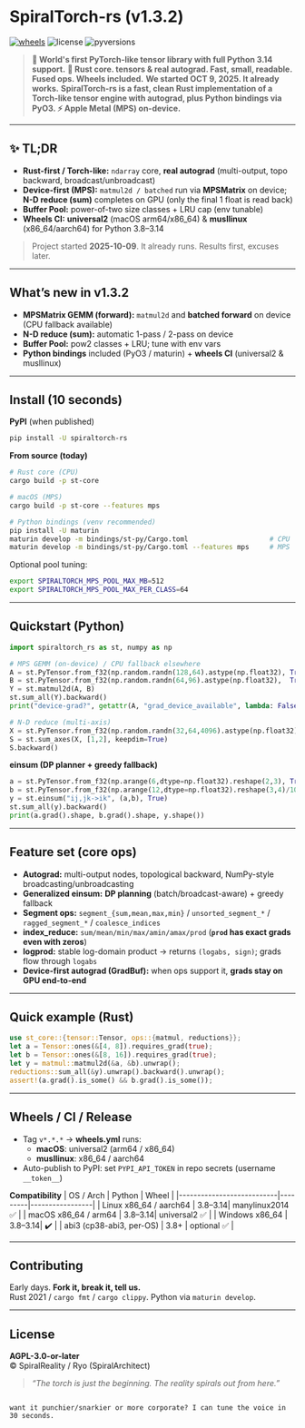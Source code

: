 # SpiralTorch-rs (v1.3.2)

[![wheels](https://img.shields.io/github/actions/workflow/status/RyoSpiralArchitect/spiraltorch/wheels.yml?label=wheels&logo=github)](https://github.com/RyoSpiralArchitect/spiraltorch/actions/workflows/wheels.yml)
![license](https://img.shields.io/badge/license-AGPL--3.0--or--later-blue.svg)
![pyversions](https://img.shields.io/pypi/pyversions/spiraltorch-rs.svg)

> **🚨 World's first PyTorch-like tensor library with full Python 3.14 support.**
> **🧠 Rust core. tensors & real autograd. Fast, small, readable. Fused ops. Wheels included.**
**We started OCT 9, 2025. It already works.**
**SpiralTorch-rs is a fast, clean Rust implementation of a Torch-like tensor engine with autograd, plus Python bindings via PyO3. ⚡ Apple Metal (MPS) on-device.**  


---

## ✨ TL;DR

- **Rust-first / Torch-like:** `ndarray` core, **real autograd** (multi-output, topo backward, broadcast/unbroadcast)
- **Device-first (MPS):** `matmul2d / batched` run via **MPSMatrix** on device;  
  **N-D reduce (sum)** completes on GPU (only the final 1 float is read back)
- **Buffer Pool:** power-of-two size classes + LRU cap (env tunable)
- **Wheels CI:** **universal2** (macOS arm64/x86_64) & **musllinux** (x86_64/aarch64) for Python 3.8–3.14

> Project started **2025-10-09**. It already runs. Results first, excuses later.

---

## What’s new in **v1.3.2**

- **MPSMatrix GEMM (forward):** `matmul2d` and **batched forward** on device (CPU fallback available)
- **N-D reduce (sum):** automatic 1-pass / 2-pass on device
- **Buffer Pool:** pow2 classes + LRU; tune with env vars
- **Python bindings** included (PyO3 / maturin) + **wheels CI** (universal2 & musllinux)

---

## Install (10 seconds)

**PyPI** (when published)
```bash
pip install -U spiraltorch-rs
```

**From source (today)**
```bash
# Rust core (CPU)
cargo build -p st-core

# macOS (MPS)
cargo build -p st-core --features mps

# Python bindings (venv recommended)
pip install -U maturin
maturin develop -m bindings/st-py/Cargo.toml                    # CPU
maturin develop -m bindings/st-py/Cargo.toml --features mps     # MPS
```

Optional pool tuning:
```bash
export SPIRALTORCH_MPS_POOL_MAX_MB=512
export SPIRALTORCH_MPS_POOL_MAX_PER_CLASS=64
```

---

## Quickstart (Python)

```python
import spiraltorch_rs as st, numpy as np

# MPS GEMM (on-device) / CPU fallback elsewhere
A = st.PyTensor.from_f32(np.random.randn(128,64).astype(np.float32), True).to("mps")
B = st.PyTensor.from_f32(np.random.randn(64,96).astype(np.float32),  True).to("mps")
Y = st.matmul2d(A, B)
st.sum_all(Y).backward()
print("device-grad?", getattr(A, "grad_device_available", lambda: False)())

# N-D reduce (multi-axis)
X = st.PyTensor.from_f32(np.random.randn(32,64,4096).astype(np.float32), True).to("mps")
S = st.sum_axes(X, [1,2], keepdim=True)
S.backward()
```

**einsum (DP planner + greedy fallback)**
```python
a = st.PyTensor.from_f32(np.arange(6,dtype=np.float32).reshape(2,3), True)
b = st.PyTensor.from_f32(np.arange(12,dtype=np.float32).reshape(3,4)/10, True)
y = st.einsum("ij,jk->ik", (a,b), True)
st.sum_all(y).backward()
print(a.grad().shape, b.grad().shape, y.shape())
```

---

## Feature set (core ops)

- **Autograd:** multi-output nodes, topological backward, NumPy-style broadcasting/unbroadcasting  
- **Generalized einsum:** **DP planning** (batch/broadcast-aware) + greedy fallback  
- **Segment ops:** `segment_{sum,mean,max,min}` / `unsorted_segment_*` / `ragged_segment_*` / `coalesce_indices`  
- **index_reduce:** `sum/mean/min/max/amin/amax/prod` (**`prod` has exact grads even with zeros**)  
- **logprod:** stable log-domain product → returns `(logabs, sign)`; grads flow through `logabs`  
- **Device-first autograd (GradBuf):** when ops support it, **grads stay on GPU end-to-end**

---

## Quick example (Rust)

```rust
use st_core::{tensor::Tensor, ops::{matmul, reductions}};
let a = Tensor::ones(&[4, 8]).requires_grad(true);
let b = Tensor::ones(&[8, 16]).requires_grad(true);
let y = matmul::matmul2d(&a, &b).unwrap();
reductions::sum_all(&y).unwrap().backward().unwrap();
assert!(a.grad().is_some() && b.grad().is_some());
```

---

## Wheels / CI / Release

- Tag `v*.*.*` → **wheels.yml** runs:
  - **macOS**: universal2 (arm64 / x86_64)
  - **musllinux**: x86_64 / aarch64
- Auto-publish to PyPI: set `PYPI_API_TOKEN` in repo secrets (username `__token__`)

**Compatibility**
| OS / Arch                 | Python  | Wheel           |
|---------------------------|---------|-----------------|
| Linux x86_64 / aarch64    | 3.8–3.14| manylinux2014 ✅ |
| macOS x86_64 / arm64      | 3.8–3.14| universal2 ✅    |
| Windows x86_64            | 3.8–3.14| ✔️              |
| abi3 (cp38-abi3, per-OS)  | 3.8+    | optional ✅      |

---

## Contributing

Early days. **Fork it, break it, tell us.**  
Rust 2021 / `cargo fmt` / `cargo clippy`. Python via `maturin develop`.

---

## License

**AGPL-3.0-or-later**  
© SpiralReality / Ryo (SpiralArchitect)

> *“The torch is just the beginning. The reality spirals out from here.”*
```

want it punchier/snarkier or more corporate? I can tune the voice in 30 seconds.
